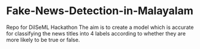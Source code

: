 # Fake-News-Detection-in-Malayalam
Repo for DilSeML Hackathon
The aim is to create a model which is accurate for classifying the news titles into 4 labels according to whether they are more likely to be true or false.
